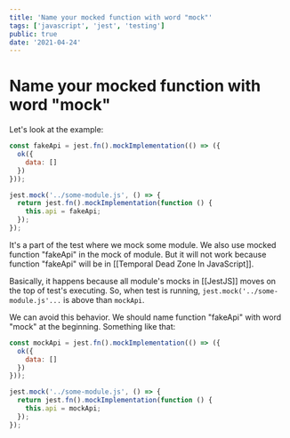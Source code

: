 ```yaml
---
title: 'Name your mocked function with word "mock"'
tags: ['javascript', 'jest', 'testing']
public: true
date: '2021-04-24'
---
```


# Name your mocked function with word "mock"

Let's look at the example:

```js
const fakeApi = jest.fn().mockImplementation(() => ({
  ok({
    data: []
  })
}));

jest.mock('../some-module.js', () => {
  return jest.fn().mockImplementation(function () {
    this.api = fakeApi;
  });
});
```

It's a part of the test where we mock some module. We also use mocked function "fakeApi" in the mock of module. But it will not work because function "fakeApi" will be in [[Temporal Dead Zone In JavaScript]].

Basically, it happens because all module's mocks in [[JestJS]] moves on the top of test's executing. So, when test is running, `jest.mock('../some-module.js'...` is above than `mockApi`.

We can avoid this behavior. We should name function "fakeApi" with word "mock" at the beginning. Something like that:

```js
const mockApi = jest.fn().mockImplementation(() => ({
  ok({
    data: []
  })
}));

jest.mock('../some-module.js', () => {
  return jest.fn().mockImplementation(function () {
    this.api = mockApi;
  });
});
```

